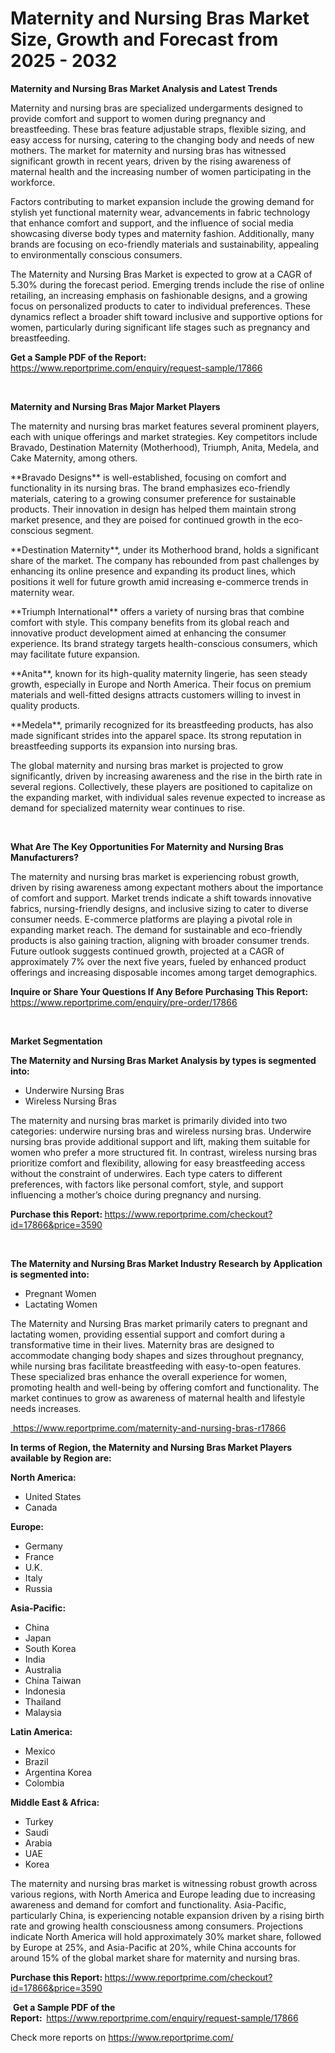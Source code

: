 <p><h1>Maternity and Nursing Bras Market Size, Growth and Forecast from 2025 - 2032</h1></p><p><strong>Maternity and Nursing Bras Market Analysis and Latest Trends</strong></p>
<p><p>Maternity and nursing bras are specialized undergarments designed to provide comfort and support to women during pregnancy and breastfeeding. These bras feature adjustable straps, flexible sizing, and easy access for nursing, catering to the changing body and needs of new mothers. The market for maternity and nursing bras has witnessed significant growth in recent years, driven by the rising awareness of maternal health and the increasing number of women participating in the workforce.</p><p>Factors contributing to market expansion include the growing demand for stylish yet functional maternity wear, advancements in fabric technology that enhance comfort and support, and the influence of social media showcasing diverse body types and maternity fashion. Additionally, many brands are focusing on eco-friendly materials and sustainability, appealing to environmentally conscious consumers.</p><p>The Maternity and Nursing Bras Market is expected to grow at a CAGR of 5.30% during the forecast period. Emerging trends include the rise of online retailing, an increasing emphasis on fashionable designs, and a growing focus on personalized products to cater to individual preferences. These dynamics reflect a broader shift toward inclusive and supportive options for women, particularly during significant life stages such as pregnancy and breastfeeding.</p></p>
<p><strong>Get a Sample PDF of the Report:&nbsp;</strong> <a href="https://www.reportprime.com/enquiry/request-sample/17866?utm_campaign=2193&utm_medium=2&utm_source=Github&utm_content=ia&utm_term=18032025&utm_id=maternity-and-nursing-bras">https://www.reportprime.com/enquiry/request-sample/17866</a></p>
<p>&nbsp;</p>
<p><strong>Maternity and Nursing Bras Major Market Players</strong></p>
<p><p>The maternity and nursing bras market features several prominent players, each with unique offerings and market strategies. Key competitors include Bravado, Destination Maternity (Motherhood), Triumph, Anita, Medela, and Cake Maternity, among others.</p><p>**Bravado Designs** is well-established, focusing on comfort and functionality in its nursing bras. The brand emphasizes eco-friendly materials, catering to a growing consumer preference for sustainable products. Their innovation in design has helped them maintain strong market presence, and they are poised for continued growth in the eco-conscious segment.</p><p>**Destination Maternity**, under its Motherhood brand, holds a significant share of the market. The company has rebounded from past challenges by enhancing its online presence and expanding its product lines, which positions it well for future growth amid increasing e-commerce trends in maternity wear.</p><p>**Triumph International** offers a variety of nursing bras that combine comfort with style. This company benefits from its global reach and innovative product development aimed at enhancing the consumer experience. Its brand strategy targets health-conscious consumers, which may facilitate future expansion.</p><p>**Anita**, known for its high-quality maternity lingerie, has seen steady growth, especially in Europe and North America. Their focus on premium materials and well-fitted designs attracts customers willing to invest in quality products.</p><p>**Medela**, primarily recognized for its breastfeeding products, has also made significant strides into the apparel space. Its strong reputation in breastfeeding supports its expansion into nursing bras.</p><p>The global maternity and nursing bras market is projected to grow significantly, driven by increasing awareness and the rise in the birth rate in several regions. Collectively, these players are positioned to capitalize on the expanding market, with individual sales revenue expected to increase as demand for specialized maternity wear continues to rise.</p></p>
<p>&nbsp;</p>
<p><strong>What Are The Key Opportunities For Maternity and Nursing Bras Manufacturers?</strong></p>
<p><p>The maternity and nursing bras market is experiencing robust growth, driven by rising awareness among expectant mothers about the importance of comfort and support. Market trends indicate a shift towards innovative fabrics, nursing-friendly designs, and inclusive sizing to cater to diverse consumer needs. E-commerce platforms are playing a pivotal role in expanding market reach. The demand for sustainable and eco-friendly products is also gaining traction, aligning with broader consumer trends. Future outlook suggests continued growth, projected at a CAGR of approximately 7% over the next five years, fueled by enhanced product offerings and increasing disposable incomes among target demographics.</p></p>
<p><strong>Inquire or Share Your Questions If Any Before Purchasing This Report:</strong> <a href="https://www.reportprime.com/enquiry/pre-order/17866?utm_campaign=2193&utm_medium=2&utm_source=Github&utm_content=ia&utm_term=18032025&utm_id=maternity-and-nursing-bras">https://www.reportprime.com/enquiry/pre-order/17866</a></p>
<p>&nbsp;</p>
<p><strong>Market Segmentation</strong></p>
<p><strong>The Maternity and Nursing Bras Market Analysis by types is segmented into:</strong></p>
<p><ul><li>Underwire Nursing Bras</li><li>Wireless Nursing Bras</li></ul></p>
<p><p>The maternity and nursing bras market is primarily divided into two categories: underwire nursing bras and wireless nursing bras. Underwire nursing bras provide additional support and lift, making them suitable for women who prefer a more structured fit. In contrast, wireless nursing bras prioritize comfort and flexibility, allowing for easy breastfeeding access without the constraint of underwires. Each type caters to different preferences, with factors like personal comfort, style, and support influencing a mother’s choice during pregnancy and nursing.</p></p>
<p><strong>Purchase this Report:&nbsp;</strong><a href="https://www.reportprime.com/checkout?id=17866&price=3590&utm_campaign=2193&utm_medium=2&utm_source=Github&utm_content=ia&utm_term=18032025&utm_id=maternity-and-nursing-bras">https://www.reportprime.com/checkout?id=17866&price=3590</a></p>
<p>&nbsp;</p>
<p><strong>The Maternity and Nursing Bras Market Industry Research by Application is segmented into:</strong></p>
<p><ul><li>Pregnant Women</li><li>Lactating Women</li></ul></p>
<p><p>The Maternity and Nursing Bras market primarily caters to pregnant and lactating women, providing essential support and comfort during a transformative time in their lives. Maternity bras are designed to accommodate changing body shapes and sizes throughout pregnancy, while nursing bras facilitate breastfeeding with easy-to-open features. These specialized bras enhance the overall experience for women, promoting health and well-being by offering comfort and functionality. The market continues to grow as awareness of maternal health and lifestyle needs increases.</p></p>
<p><a href="https://www.reportprime.com/maternity-and-nursing-bras-r17866?utm_campaign=2193&utm_medium=2&utm_source=Github&utm_content=ia&utm_term=18032025&utm_id=maternity-and-nursing-bras">&nbsp;https://www.reportprime.com/maternity-and-nursing-bras-r17866</a></p>
<p><strong>In terms of Region, the Maternity and Nursing Bras Market Players available by Region are:</strong></p>
<p>
    <p> <strong> North America: </strong>
        <ul>
            <li>United States</li>
            <li>Canada</li>
        </ul>
        </p> 
    <p> <strong> Europe: </strong>
        <ul>
            <li>Germany</li>
            <li>France</li>
            <li>U.K.</li>
            <li>Italy</li>
            <li>Russia</li>
        </ul>
        </p> 
    <p> <strong> Asia-Pacific: </strong>
        <ul>
            <li>China</li>
            <li>Japan</li>
            <li>South Korea</li>
            <li>India</li>
            <li>Australia</li>
            <li>China Taiwan</li>
            <li>Indonesia</li>
            <li>Thailand</li>
            <li>Malaysia</li>
        </ul>
        </p> 
    <p> <strong> Latin America: </strong>
        <ul>
            <li>Mexico</li>
            <li>Brazil</li>
            <li>Argentina Korea</li>
            <li>Colombia</li>
        </ul>
        </p> 
    <p> <strong> Middle East & Africa: </strong>
        <ul>
            <li>Turkey</li>
            <li>Saudi</li>
            <li>Arabia</li>
            <li>UAE</li>
            <li>Korea</li>
        </ul>
    </p>
    </p>
<p><p>The maternity and nursing bras market is witnessing robust growth across various regions, with North America and Europe leading due to increasing awareness and demand for comfort and functionality. Asia-Pacific, particularly China, is experiencing notable expansion driven by a rising birth rate and growing health consciousness among consumers. Projections indicate North America will hold approximately 30% market share, followed by Europe at 25%, and Asia-Pacific at 20%, while China accounts for around 15% of the global market share for maternity and nursing bras.</p></p>
<p><strong>Purchase this Report: </strong><a href="https://www.reportprime.com/checkout?id=17866&price=3590&utm_campaign=2193&utm_medium=2&utm_source=Github&utm_content=ia&utm_term=18032025&utm_id=maternity-and-nursing-bras">https://www.reportprime.com/checkout?id=17866&price=3590</a></p>
<p>&nbsp;<strong>Get a Sample PDF of the Report:&nbsp;&nbsp;</strong><a href="https://www.reportprime.com/enquiry/request-sample/17866?utm_campaign=2193&utm_medium=2&utm_source=Github&utm_content=ia&utm_term=18032025&utm_id=maternity-and-nursing-bras">https://www.reportprime.com/enquiry/request-sample/17866</a></p>
<p><strong></strong></p>
<p>Check more reports on <a href="https://www.reportprime.com/?utm_campaign=2193&utm_medium=2&utm_source=Github&utm_content=ia&utm_term=18032025&utm_id=maternity-and-nursing-bras">https://www.reportprime.com/</a></p>